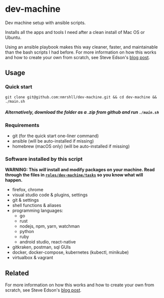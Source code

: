 # dev-machine

Dev machine setup with ansible scripts.

Installs all the apps and tools I need after a clean install of Mac OS or Ubuntu.

Using an ansible playbook makes this way cleaner, faster, and maintainable than the bash scripts I had before. For more information on how this works and how to create your own from scratch, see Steve Edson's [blog post](https://steveedson.co.uk/ansible/dev-machine).

## Usage

### Quick start

`git clone git@github.com:nmrshll/dev-machine.git && cd dev-machine && ./main.sh`

##### Alternatively, download the folder as a .zip from github and run `./main.sh`

### Requirements

- git (for the quick start one-liner command)
- ansible (will be auto-installed if missing)
- homebrew (macOS only) (will be auto-installed if missing)


### Software installed by this script

**WARNING: This *will* install and modify packages on your machine. Read through the files in [`roles/dev-machine/tasks`](https://github.com/nmrshll/dev-machine/tree/master/roles/dev-machine/tasks) so you know what will happen.**

- firefox, chrome
- visual studio code & plugins, settings
- git & settings
- shell functions & aliases
- programming languages:
  - go
  - rust
  - nodejs, npm, yarn, watchman
  - python
  - ruby
  - android studio, react-native
- gitkraken, postman, sql GUIs
- docker, docker-compose, kubernetes (kubectl, minikube)
- virtualbox & vagrant

## Related

For more information on how this works and how to create your own from scratch, see Steve Edson's [blog post](https://steveedson.co.uk/ansible/dev-machine).
